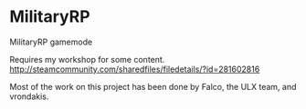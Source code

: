 # MilitaryRP
MilitaryRP gamemode

Requires my workshop for some content. http://steamcommunity.com/sharedfiles/filedetails/?id=281602816


Most of the work on this project has been done by Falco, the ULX team, and vrondakis.
